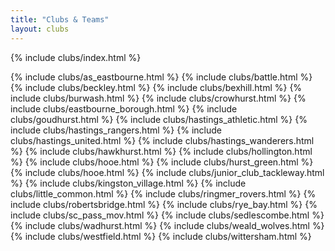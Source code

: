 ```yaml
---
title: "Clubs & Teams"
layout: clubs
---
```


{% include clubs/index.html %}

{% include clubs/as_eastbourne.html %}
{% include clubs/battle.html %}
{% include clubs/beckley.html %}
{% include clubs/bexhill.html %}
{% include clubs/burwash.html %}
{% include clubs/crowhurst.html %}
{% include clubs/eastbourne_borough.html %}
{% include clubs/goudhurst.html %}
{% include clubs/hastings_athletic.html %}
{% include clubs/hastings_rangers.html %}
{% include clubs/hastings_united.html %}
{% include clubs/hastings_wanderers.html %}
{% include clubs/hawkhurst.html %}
{% include clubs/hollington.html %}
{% include clubs/hooe.html %}
{% include clubs/hurst_green.html %}
{% include clubs/hooe.html %}
{% include clubs/junior_club_tackleway.html %}
{% include clubs/kingston_village.html %}
{% include clubs/little_common.html %}
{% include clubs/ringmer_rovers.html %}
{% include clubs/robertsbridge.html %}
{% include clubs/rye_bay.html %}
{% include clubs/sc_pass_mov.html %}
{% include clubs/sedlescombe.html %}
{% include clubs/wadhurst.html %}
{% include clubs/weald_wolves.html %}
{% include clubs/westfield.html %}
{% include clubs/wittersham.html %}
